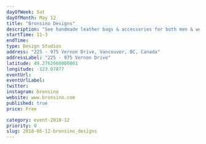 ```yaml
---
dayOfWeek: Sat
dayOfMonth: May 12
title: "Bronsino Designs"
description: "See handmade leather bags & accessories for both men & women using both new & upcycled leathers. <br> <br> We'll guide you through our upcycling process & how we turn old leather garments into new products. Bags & accessories from our spring/summer 2018 collection on display."
startTime: 11-3
endTime: 
type: Design Studios
address: "225 - 975 Vernon Drive, Vancouver, BC, Canada"
addressLabel: "225 - 975 Vernon Drive"
latitude: 49.2762060000001
longitude: -123.07877
eventUrl: 
eventUrlLabel: 
twitter: 
instagram: bronsino
website: www.bronsino.com
published: true
price: Free

category: event-2018-12
priority: 0
slug: 2018-05-12-bronsino_designs
---
```

